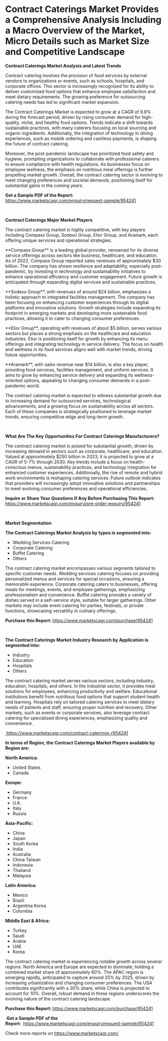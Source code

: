 <p><h1>Contract Caterings Market Provides a Comprehensive Analysis Including a Macro Overview of the Market, Micro Details such as Market Size and Competitive Landscape</h1></p><p><strong>Contract Caterings Market Analysis and Latest Trends</strong></p>
<p><p>Contract catering involves the provision of food services by external vendors to organizations or events, such as schools, hospitals, and corporate offices. This sector is increasingly recognized for its ability to deliver customized food options that enhance employee satisfaction and meet dietary requirements. The growing preference for outsourcing catering needs has led to significant market expansion.</p><p>The Contract Caterings Market is expected to grow at a CAGR of 9.8% during the forecast period, driven by rising consumer demand for high-quality, niche, and healthy food options. Trends indicate a shift towards sustainable practices, with many caterers focusing on local sourcing and organic ingredients. Additionally, the integration of technology in dining experiences, such as mobile ordering and cashless payments, is shaping the future of contract catering.</p><p>Moreover, the post-pandemic landscape has prioritized food safety and hygiene, prompting organizations to collaborate with professional caterers to ensure compliance with health regulations. As businesses focus on employee wellness, the emphasis on nutritious meal offerings is further propelling market growth. Overall, the contract catering sector is evolving to meet changing preferences and societal demands, positioning itself for substantial gains in the coming years.</p></p>
<p><strong>Get a Sample PDF of the Report:&nbsp;</strong> <a href="https://www.marketscagr.com/enquiry/request-sample/954241?utm_campaign=3195&utm_medium=2&utm_source=Github&utm_content=ia&utm_term=07032025&utm_id=contract-caterings">https://www.marketscagr.com/enquiry/request-sample/954241</a></p>
<p>&nbsp;</p>
<p><strong>Contract Caterings Major Market Players</strong></p>
<p><p>The contract catering market is highly competitive, with key players including Compass Group, Sodexo Group, Elior Group, and Aramark, each offering unique services and operational strategies.</p><p>**Compass Group** is a leading global provider, renowned for its diverse service offerings across sectors like business, healthcare, and education. As of 2022, Compass Group reported sales revenues of approximately $30 billion. The company has shown resilience and adaptability, especially post-pandemic, by investing in technology and sustainability initiatives to enhance operational efficiency and customer engagement. Future growth is anticipated through expanding digital services and sustainable practices.</p><p>**Sodexo Group**, with revenues of around $24 billion, emphasizes a holistic approach to integrated facilities management. The company has been focusing on enhancing customer experiences through its digital platforms and innovative solutions. Growth strategies include expanding its footprint in emerging markets and developing more sustainable food practices, allowing it to cater to changing consumer preferences.</p><p>**Elior Group**, operating with revenues of about $5 billion, serves various sectors but places a strong emphasis on the healthcare and education industries. Elior is positioning itself for growth by enhancing its menu offerings and integrating technology in service delivery. The focus on health and wellness in its food services aligns well with market trends, driving future opportunities.</p><p>**Aramark**, with sales revenue near $14 billion, is also a key player, providing food services, facilities management, and uniform services. It aims to grow by enhancing service delivery and expanding its wellness-oriented options, appealing to changing consumer demands in a post-pandemic world.</p><p>The contract catering market is expected to witness substantial growth due to increasing demand for outsourced services, technological advancements, and a growing focus on sustainability across all sectors. Each of these companies is strategically positioned to leverage market trends, ensuring competitive edge and long-term growth.</p></p>
<p>&nbsp;</p>
<p><strong>What Are The Key Opportunities For Contract Caterings Manufacturers?</strong></p>
<p><p>The contract catering market is poised for substantial growth, driven by increasing demand in sectors such as corporate, healthcare, and education. Valued at approximately $250 billion in 2023, it is projected to grow at a CAGR of 5-7% through 2030. Key trends include a focus on health-conscious menus, sustainability practices, and technology integration for enhanced customer experiences. Additionally, the rise of remote and hybrid work environments is reshaping catering services. Future outlook indicates that providers will increasingly adopt innovative solutions and partnerships to meet evolving consumer preferences and operational efficiencies.</p></p>
<p><strong>Inquire or Share Your Questions If Any Before Purchasing This Report:</strong> <a href="https://www.marketscagr.com/enquiry/pre-order-enquiry/954241?utm_campaign=3195&utm_medium=2&utm_source=Github&utm_content=ia&utm_term=07032025&utm_id=contract-caterings">https://www.marketscagr.com/enquiry/pre-order-enquiry/954241</a></p>
<p>&nbsp;</p>
<p><strong>Market Segmentation</strong></p>
<p><strong>The Contract Caterings Market Analysis by types is segmented into:</strong></p>
<p><ul><li>Wedding Services Catering</li><li>Corporate Catering</li><li>Buffet Catering</li><li>Others</li></ul></p>
<p><p>The contract catering market encompasses various segments tailored to specific customer needs. Wedding services catering focuses on providing personalized menus and services for special occasions, ensuring a memorable experience. Corporate catering caters to businesses, offering meals for meetings, events, and employee gatherings, emphasizing professionalism and convenience. Buffet catering provides a variety of dishes served in a self-service style, suitable for larger gatherings. Other markets may include event catering for parties, festivals, or private functions, showcasing versatility in culinary offerings.</p></p>
<p><strong>Purchase this Report:&nbsp;</strong><a href="https://www.marketscagr.com/purchase/954241?utm_campaign=3195&utm_medium=2&utm_source=Github&utm_content=ia&utm_term=07032025&utm_id=contract-caterings">https://www.marketscagr.com/purchase/954241</a></p>
<p>&nbsp;</p>
<p><strong>The Contract Caterings Market Industry Research by Application is segmented into:</strong></p>
<p><ul><li>Industry</li><li>Education</li><li>Hospitals</li><li>Others</li></ul></p>
<p><p>The contract catering market serves various sectors, including industry, education, hospitals, and others. In the industrial sector, it provides meal solutions for employees, enhancing productivity and welfare. Educational institutions benefit from nutritious food options that support student health and learning. Hospitals rely on tailored catering services to meet dietary needs of patients and staff, ensuring proper nutrition and recovery. Other markets, such as events or corporate services, also leverage contract catering for specialized dining experiences, emphasizing quality and convenience.</p></p>
<p><a href="https://www.marketscagr.com/contract-caterings-r954241?utm_campaign=3195&utm_medium=2&utm_source=Github&utm_content=ia&utm_term=07032025&utm_id=contract-caterings">&nbsp;https://www.marketscagr.com/contract-caterings-r954241</a></p>
<p><strong>In terms of Region, the Contract Caterings Market Players available by Region are:</strong></p>
<p>
    <p> <strong> North America: </strong>
        <ul>
            <li>United States</li>
            <li>Canada</li>
        </ul>
        </p> 
    <p> <strong> Europe: </strong>
        <ul>
            <li>Germany</li>
            <li>France</li>
            <li>U.K.</li>
            <li>Italy</li>
            <li>Russia</li>
        </ul>
        </p> 
    <p> <strong> Asia-Pacific: </strong>
        <ul>
            <li>China</li>
            <li>Japan</li>
            <li>South Korea</li>
            <li>India</li>
            <li>Australia</li>
            <li>China Taiwan</li>
            <li>Indonesia</li>
            <li>Thailand</li>
            <li>Malaysia</li>
        </ul>
        </p> 
    <p> <strong> Latin America: </strong>
        <ul>
            <li>Mexico</li>
            <li>Brazil</li>
            <li>Argentina Korea</li>
            <li>Colombia</li>
        </ul>
        </p> 
    <p> <strong> Middle East & Africa: </strong>
        <ul>
            <li>Turkey</li>
            <li>Saudi</li>
            <li>Arabia</li>
            <li>UAE</li>
            <li>Korea</li>
        </ul>
    </p>
    </p>
<p><p>The contract catering market is experiencing notable growth across several regions. North America and Europe are expected to dominate, holding a combined market share of approximately 60%. The APAC region is emerging rapidly, anticipated to capture around 25% by 2025, driven by increasing urbanization and changing consumer preferences. The USA contributes significantly with a 30% share, while China is projected to account for 10%. Overall, robust demand in these regions underscores the evolving nature of the contract catering landscape.</p></p>
<p><strong>Purchase this Report: </strong><a href="https://www.marketscagr.com/purchase/954241?utm_campaign=3195&utm_medium=2&utm_source=Github&utm_content=ia&utm_term=07032025&utm_id=contract-caterings">https://www.marketscagr.com/purchase/954241</a></p>
<p>&nbsp;<strong>Get a Sample PDF of the Report:&nbsp;&nbsp;</strong><a href="https://www.marketscagr.com/enquiry/request-sample/954241?utm_campaign=3195&utm_medium=2&utm_source=Github&utm_content=ia&utm_term=07032025&utm_id=contract-caterings">https://www.marketscagr.com/enquiry/request-sample/954241</a></p>
<p><strong></strong></p>
<p>Check more reports on <a href="https://www.marketscagr.com/?utm_campaign=3195&utm_medium=2&utm_source=Github&utm_content=ia&utm_term=07032025&utm_id=contract-caterings">https://www.marketscagr.com/</a></p>